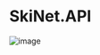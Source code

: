 # SkiNet.API

![image](https://github.com/Peterblr/SkiNet.API/assets/74207879/b0154be3-fb39-4ac5-9115-ee1c87262622)

